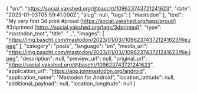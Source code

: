 {
  "src": "https://social.yakshed.org/@bascht/109623743721241623",
  "date": "2023-01-03T05:59:41.000Z",
  "slug": null,
  "tags": [
    "mastodon"
  ],
  "text": "My very first 3d print #proud [https://social.yakshed.org/tags/proud] #3dprinted [https://social.yakshed.org/tags/3dprinted]",
  "type": "mastodon_toot",
  "title": "…",
  "images": [
    "https://img.bascht.com/mastodon/2023/01/03//109623743721241623/file.jpeg"
  ],
  "category": "posts",
  "language": "en",
  "media_url": "https://img.bascht.com/mastodon/2023/01/03//109623743721241623/file.jpeg",
  "description": null,
  "preview_url": null,
  "original_url": "https://social.yakshed.org/@bascht/109623743721241623",
  "application_url": "https://app.joinmastodon.org/android",
  "application_name": "Mastodon for Android",
  "location_latitude": null,
  "additional_payload": null,
  "location_longitude": null
}